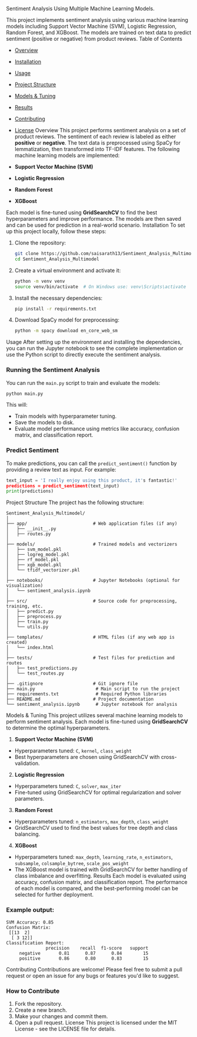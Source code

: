 Sentiment Analysis Using Multiple Machine Learning Models.

This project implements sentiment analysis using various machine learning models including Support Vector Machine (SVM), Logistic Regression, Random Forest, and XGBoost. The models are trained on text data to predict sentiment (positive or negative) from product reviews.
Table of Contents
- [Overview](#overview)
- [Installation](#installation)
- [Usage](#usage)
- [Project Structure](#project-structure)
- [Models & Tuning](#models--tuning)
- [Results](#results)
- [Contributing](#contributing)
- [License](#license)
Overview
This project performs sentiment analysis on a set of product reviews. The sentiment of each review is labeled as either **positive** or **negative**. The text data is preprocessed using SpaCy for lemmatization, then transformed into TF-IDF features. The following machine learning models are implemented:

- **Support Vector Machine (SVM)**
- **Logistic Regression**
- **Random Forest**
- **XGBoost**

Each model is fine-tuned using **GridSearchCV** to find the best hyperparameters and improve performance. The models are then saved and can be used for prediction in a real-world scenario.
Installation
To set up this project locally, follow these steps:

1. Clone the repository:
   ```bash
   git clone https://github.com/saisarath13/Sentiment_Analysis_Multimodel.git
   cd Sentiment_Analysis_Multimodel
   ```

2. Create a virtual environment and activate it:
   ```bash
   python -m venv venv
   source venv/bin/activate  # On Windows use: venv\Scripts\activate
   ```

3. Install the necessary dependencies:
   ```bash
   pip install -r requirements.txt
   ```

4. Download SpaCy model for preprocessing:
   ```bash
   python -m spacy download en_core_web_sm
   ```
Usage
After setting up the environment and installing the dependencies, you can run the Jupyter notebook to see the complete implementation or use the Python script to directly execute the sentiment analysis.

### Running the Sentiment Analysis
You can run the `main.py` script to train and evaluate the models:
```bash
python main.py
```
This will:
- Train models with hyperparameter tuning.
- Save the models to disk.
- Evaluate model performance using metrics like accuracy, confusion matrix, and classification report.

### Predict Sentiment
To make predictions, you can call the `predict_sentiment()` function by providing a review text as input. For example:
```python
text_input = 'I really enjoy using this product, it's fantastic!'
predictions = predict_sentiment(text_input)
print(predictions)
```
Project Structure
The project has the following structure:

```
Sentiment_Analysis_Multimodel/
│
├── app/                         # Web application files (if any)
│   ├── __init__.py
│   ├── routes.py
│
├── models/                      # Trained models and vectorizers
│   ├── svm_model.pkl
│   ├── logreg_model.pkl
│   ├── rf_model.pkl
│   ├── xgb_model.pkl
│   └── tfidf_vectorizer.pkl
│
├── notebooks/                   # Jupyter Notebooks (optional for visualization)
│   └── sentiment_analysis.ipynb
│
├── src/                         # Source code for preprocessing, training, etc.
│   ├── predict.py
│   ├── preprocess.py
│   ├── train.py
│   └── utils.py
│
├── templates/                   # HTML files (if any web app is created)
│   └── index.html
│
├── tests/                       # Test files for prediction and routes
│   ├── test_predictions.py
│   └── test_routes.py
│
├── .gitignore                   # Git ignore file
├── main.py                       # Main script to run the project
├── requirements.txt              # Required Python libraries
├── README.md                    # Project documentation
└── sentiment_analysis.ipynb      # Jupyter notebook for analysis
```
Models & Tuning
This project utilizes several machine learning models to perform sentiment analysis. Each model is fine-tuned using **GridSearchCV** to determine the optimal hyperparameters.

1. **Support Vector Machine (SVM)**
- Hyperparameters tuned: `C`, `kernel`, `class_weight`
- Best hyperparameters are chosen using GridSearchCV with cross-validation.

2. **Logistic Regression**
- Hyperparameters tuned: `C`, `solver`, `max_iter`
- Fine-tuned using GridSearchCV for optimal regularization and solver parameters.

3. **Random Forest**
- Hyperparameters tuned: `n_estimators`, `max_depth`, `class_weight`
- GridSearchCV used to find the best values for tree depth and class balancing.

4. **XGBoost**
- Hyperparameters tuned: `max_depth`, `learning_rate`, `n_estimators`, `subsample`, `colsample_bytree`, `scale_pos_weight`
- The XGBoost model is trained with GridSearchCV for better handling of class imbalance and overfitting.
Results
Each model is evaluated using accuracy, confusion matrix, and classification report. The performance of each model is compared, and the best-performing model can be selected for further deployment.

### Example output:
```
SVM Accuracy: 0.85
Confusion Matrix:
 [[13  2]
  [ 3 12]]
Classification Report:
               precision    recall  f1-score   support
     negative       0.81      0.87      0.84        15
     positive       0.86      0.80      0.83        15
```
Contributing
Contributions are welcome! Please feel free to submit a pull request or open an issue for any bugs or features you'd like to suggest.

### How to Contribute
1. Fork the repository.
2. Create a new branch.
3. Make your changes and commit them.
4. Open a pull request.
License
This project is licensed under the MIT License - see the LICENSE file for details.
